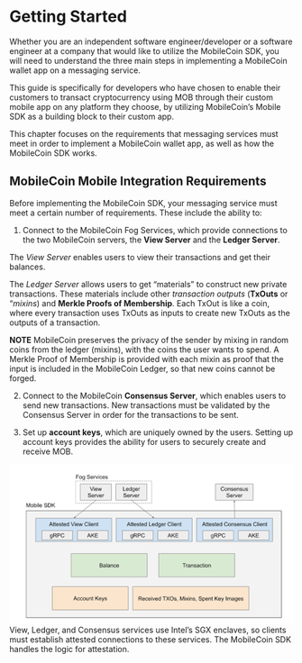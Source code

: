 # Getting Started

Whether you are an independent software engineer/developer or a software engineer at a company that would like to utilize the MobileCoin SDK, you will need to understand the three main steps in implementing a MobileCoin wallet app on a messaging service.

This guide is specifically for developers who have chosen to enable their customers to transact cryptocurrency using MOB through their custom mobile app on any platform they choose, by utilizing MobileCoin’s Mobile SDK as a building block to their custom app.

This chapter focuses on the requirements that messaging services must meet in order to implement a MobileCoin wallet app, as well as how the MobileCoin SDK works.

## MobileCoin Mobile Integration Requirements

Before implementing the MobileCoin SDK, your messaging service must meet a certain number of requirements. These include the ability to:

1. Connect to the MobileCoin Fog Services, which provide connections to the two MobileCoin servers, the **View Server** and the **Ledger Server**.

The *View Server* enables users to view their transactions and get their balances.

The *Ledger Server* allows users to get “materials” to construct new private transactions. These materials include other *transaction outputs* (**TxOuts** or “*mixins*) and **Merkle Proofs of Membership**. Each TxOut is like a coin, where every transaction uses TxOuts as inputs to create new TxOuts as the outputs of a transaction.

**NOTE** MobileCoin preserves the privacy of the sender by mixing in random coins from the ledger (mixins), with the coins the user wants to spend. A Merkle Proof of Membership is provided with each mixin as proof that the input is included in the MobileCoin Ledger, so that new coins cannot be forged.

2. Connect to the MobileCoin **Consensus Server**, which enables users to send new transactions. New transactions must be validated by the Consensus Server in order for the transactions to be sent.

3. Set up **account keys**, which are uniquely owned by the users. Setting up account keys provides the ability for users to securely create and receive MOB.

![The MobileCoin SDK Architecture.](images/mobilecoin-sdk-architecture.png)
View, Ledger, and Consensus services use Intel’s SGX enclaves, so clients must establish attested connections to these services. The MobileCoin SDK handles the logic for attestation.
